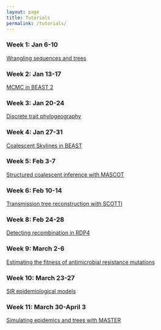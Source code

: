 ```yaml
---
layout: page
title: Tutorials
permalink: /tutorials/
---
```


### Week 1: Jan 6-10
[Wrangling sequences and trees][week-1] <br>

[week-1]: <{{site.baseurl}}/tutorials/wrangling-week1/>

### Week 2: Jan 13-17
[MCMC in BEAST 2][week-2] <br>

[week-2]: <{{site.baseurl}}/tutorials/beast-week2/>

### Week 3: Jan 20-24
[Discrete trait phylogeography][week-3] <br>

[week-3]: <{{site.baseurl}}/tutorials/phylogeo-week3/>

### Week 4: Jan 27-31
[Coalescent Skylines in BEAST][week-4] <br>

[week-4]: <{{site.baseurl}}/tutorials/skyline-week4/>

### Week 5: Feb 3-7
[Structured coalescent inference with MASCOT][week-5] <br>

[week-5]: <{{site.baseurl}}/tutorials/mascot-week5/>

### Week 6: Feb 10-14
[Transmission tree reconstruction with SCOTTI][week-6] <br>

[week-6]: <{{site.baseurl}}/tutorials/scotti-week6/>

### Week 8: Feb 24-28
[Detecting recombination in RDP4][week-8] <br>

[week-8]: <{{site.baseurl}}/tutorials/rdp4-week8/>

### Week 9: March 2-6
[Estimating the fitness of antimicrobial resistance mutations][week-9] <br>

[week-9]: <{{site.baseurl}}/tutorials/bdmm-week9/>

### Week 10: March 23-27
[SIR epidemiological models][week-10] <br>

[week-10]: <{{site.baseurl}}/tutorials/SIR-week10/>

### Week 11: March 30-April 3
[Simulating epidemics and trees with MASTER][week-11] <br>

[week-11]: <{{site.baseurl}}/tutorials/master-week11/>
